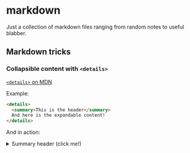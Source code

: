 # markdown
Just a collection of markdown files ranging from random notes to useful blabber.

## Markdown tricks
### Collapsible content with `<details>`

[`<details>` on MDN](https://developer.mozilla.org/en-US/docs/Web/HTML/Element/details)

Example:  
```html
<details>
  <summary>This is the header</summary>
  And here is the expandable content!
</details>
```
And in action: 
<details>
  <summary>Summary header (click me!)</summary>
  > The HTML `<details>` element is used as a disclosure widget from which the user can retrieve additional information.
  
  ```js
  //code works perfectly
  export default () => {
    return (<h1>Hey!</h1>)
  }
  ```
#### And subheaders
  If they are not indented anyway...

  **open**  
  This Boolean attribute indicates whether the details will be shown to the user on page load.
  Default is false and so details will be hidden.
</details>

### Using your github avatar  
`![alt text for tobias avatar](https://avatars.githubusercontent.com/u/658586?s=150)`

![alt text for tobias avatar](https://avatars.githubusercontent.com/u/658586?s=150)

### things to read
* [calendar.perfplanet.com](http://calendar.perfplanet.com/2016/)

### repos to try out
* [morpdom](https://github.com/patrick-steele-idem/morphdom)
* [inferno](https://github.com/trueadm/inferno)
* [next.js](https://github.com/zeit/next.js)
* [gatsby](https://github.com/gatsbyjs/gatsby)
